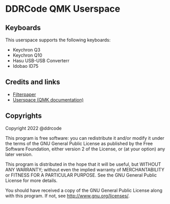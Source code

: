 # DDRCode QMK Userspace

## Keyboards

This userspace supports the following keyboards:

- Keychron Q3
- Keychron Q10
- Hasu USB-USB Converterr
- Idobao ID75

## Credits and links
- [Filterpaper](https://filterpaper.github.io/qmk/userspace.html)
- [Userspace (QMK documentation)](https://docs.qmk.fm/#/feature_userspace)

## Copyrights

Copyright 2022 @ddrcode

This program is free software: you can redistribute it and/or modify
it under the terms of the GNU General Public License as published by
the Free Software Foundation, either version 2 of the License, or
(at your option) any later version.

This program is distributed in the hope that it will be useful,
but WITHOUT ANY WARRANTY; without even the implied warranty of
MERCHANTABILITY or FITNESS FOR A PARTICULAR PURPOSE.  See the
GNU General Public License for more details.

You should have received a copy of the GNU General Public License
along with this program.  If not, see <http://www.gnu.org/licenses/>.
